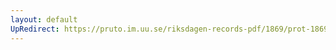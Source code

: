 ```yaml
---
layout: default
UpRedirect: https://pruto.im.uu.se/riksdagen-records-pdf/1869/prot-1869--ak--401/prot-1869--ak--401_012.pdf
---
```

